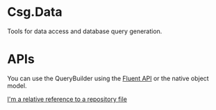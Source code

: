 # Csg.Data
Tools for data access and database query generation.

# APIs

You can use the QueryBuilder using the [Fluent API](./docs/FLUENT.md) or the native object model.

[I'm a relative reference to a repository file](../blob/master/LICENSE)

